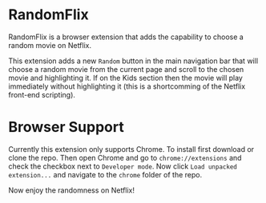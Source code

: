 # RandomFlix

RandomFlix is a browser extension that adds the capability to choose a random movie on Netflix.

This extension adds a new `Random` button in the main navigation bar that will choose a random movie from the current page and scroll to the chosen movie and highlighting it. If on the
Kids section then the movie will play immediately without highlighting it (this is a shortcomming of the Netflix front-end scripting).


# Browser Support

Currently this extension only supports Chrome. To install first download or clone the repo.
Then open Chrome and go to `chrome://extensions` and check the checkbox next to `Developer mode`.
Now click `Load unpacked extension...` and navigate to the `chrome` folder of the repo.

Now enjoy the randomness on Netflix!